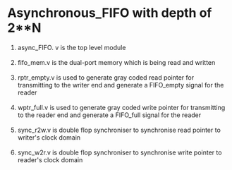 # Asynchronous_FIFO with depth of 2**N

1. async_FIFO. v is the top level module <br /><br />
2. fifo_mem.v is the dual-port memory which is being read and written <br /><br />
3. rptr_empty.v is used to generate gray coded read pointer for transmitting to the writer end and generate a FIFO_empty signal for the reader <br /><br />
4. wptr_full.v is used to generate gray coded write pointer for transmitting to the reader end and generate a FIFO_full signal for the reader <br /><br />
5. sync_r2w.v is double flop synchroniser to synchronise read pointer to writer's clock domain <br /><br />
6. sync_w2r.v is double flop synchroniser to synchronise write pointer to reader's clock domain <br /><br />
